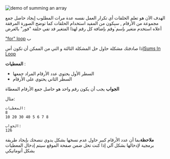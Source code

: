<div class="centered">
<img alt="demo of summing an array" src="http://s5.postimg.org/ixq2y0nnb/sum_in_loop.gif"/>
</div>
 
الهدف الآن هو تعلم الحلقات  أي تكرار العمل نفسه عدة مرات
المطلوب إيجاد حاصل جمع مجموعة من الأرقام , سيكون من المفيد استخدام الحلقات كما توضح الصورة المرفقة أعلاه
 استخدم متغير بإسم`وقم بإضافة كل رقم لهذا المتغير
فد تفي حلقة "فور" بالغرض


["for" loop](http://en.wikipedia.org/wiki/For_loop) ب

إذا صادفتك مشكلة حاول حل المشكلة الثالثة و التي من الممكن أن تكون أس[Sums In Loop](./sums-in-loop) 

**المعطيات** :

- السطر الأول يحتوي عدد الأرقام المراد جمعها
- السطر الثاني يحتوي على الأرقام

**الجواب** يجب أن يكون رقم واحد هو حاصل جمع الأرقام المعطاة

مثال:

	المعطيات:
	8
	10 20 30 40 5 6 7 8
	
	الجواب:
	126

**ملاحظة**بما أن عدد الأرقام كبير حاول عدم نسخها بشكل يدوي 
ننصحك بإيجاد طريقة برمجية لإدخالها بشكل آلي 
إذا كنت تحل ضمن صفحة الموقع سيتم إدخال المعطيات بشكل أتوماتيكي
